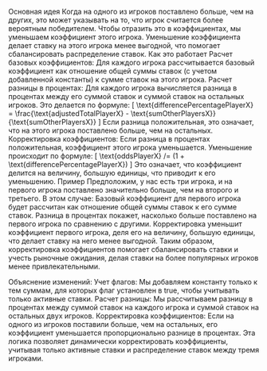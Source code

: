 Основная идея
Когда на одного из игроков поставлено больше, чем на других, это может указывать на то, что игрок считается более вероятным победителем. Чтобы отразить это в коэффициентах, мы уменьшаем коэффициент этого игрока. Уменьшение коэффициента делает ставку на этого игрока менее выгодной, что помогает сбалансировать распределение ставок.
Как это работает
Расчет базовых коэффициентов:
Для каждого игрока рассчитывается базовый коэффициент как отношение общей суммы ставок (с учетом добавленной константы) к сумме ставок на этого игрока.
Расчет разницы в процентах:
Для каждого игрока вычисляется разница в процентах между его суммой ставок и суммой ставок на остальных игроков. Это делается по формуле: [ \text{differencePercentagePlayerX} = \frac{\text{adjustedTotalPlayerX} - \text{sumOtherPlayersX}}{\text{sumOtherPlayersX}} ]
Если разница положительная, это означает, что на этого игрока поставлено больше, чем на остальных.
Корректировка коэффициентов:
Если разница в процентах положительная, коэффициент этого игрока уменьшается. Уменьшение происходит по формуле: [ \text{oddsPlayerX} /= (1 + \text{differencePercentagePlayerX}) ]
Это означает, что коэффициент делится на величину, большую единицы, что приводит к его уменьшению.
Пример
Предположим, у нас есть три игрока, и на первого игрока поставлено значительно больше, чем на второго и третьего. В этом случае:
Базовый коэффициент для первого игрока будет рассчитан как отношение общей суммы ставок к его сумме ставок.
Разница в процентах покажет, насколько больше поставлено на первого игрока по сравнению с другими.
Корректировка уменьшит коэффициент первого игрока, деля его на величину, большую единицы, что делает ставку на него менее выгодной.
Таким образом, корректировка коэффициентов помогает сбалансировать ставки и учесть рыночные ожидания, делая ставки на более популярных игроков менее привлекательными.


Объяснение изменений:
Учет флагов: Мы добавляем константу только к тем суммам, для которых флаг установлен в true, чтобы учитывать только активные ставки.
Расчет разницы: Мы рассчитываем разницу в процентах между суммой ставок на каждого игрока и суммой ставок на остальных двух игроков.
Корректировка коэффициентов: Если на одного из игроков поставили больше, чем на остальных, его коэффициент уменьшается пропорционально разнице в процентах.
Эта логика позволяет динамически корректировать коэффициенты, учитывая только активные ставки и распределение ставок между тремя игроками.